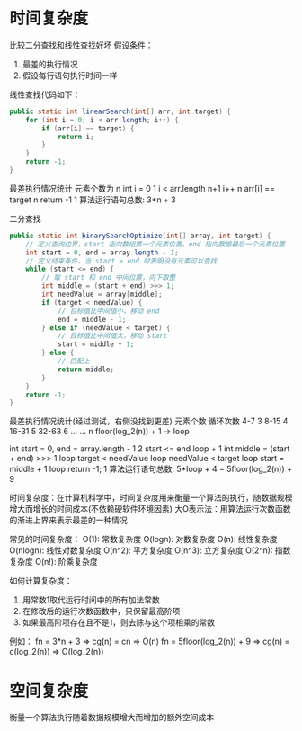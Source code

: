 # 时间复杂度
比较二分查找和线性查找好坏
假设条件：
1. 最差的执行情况
2. 假设每行语句执行时间一样

线性查找代码如下：
```java
public static int linearSearch(int[] arr, int target) {
    for (int i = 0; i < arr.length; i++) {
        if (arr[i] == target) {
            return i;
        }
    }
    return -1;
}
```
最差执行情况统计
元素个数为 n
int i = 0           1
i < arr.length      n+1
i++                 n
arr[i] == target    n
return -1           1
算法运行语句总数: 3*n + 3

二分查找
```java
public static int binarySearchOptimize(int[] array, int target) {
    // 定义查询边界，start 指向数组第一个元素位置，end 指向数据最后一个元素位置
    int start = 0, end = array.length - 1;
    // 定义结束条件，当 start > end 时表明没有元素可以查找
    while (start <= end) {
        // 取 start 和 end 中间位置，向下取整
        int middle = (start + end) >>> 1;
        int needValue = array[middle];
        if (target < needValue) {
            // 目标值比中间值小，移动 end
            end = middle - 1;
        } else if (needValue < target) {
            // 目标值比中间值大，移动 start
            start = middle + 1;
        } else {
            // 匹配上
            return middle;
        }
    }
    return -1;
}
```
最差执行情况统计(经过测试，右侧没找到更差)
元素个数        循环次数
4-7             3
8-15            4
16-31           5
32-63           6
...             ...
n               floor(log_2(n)) + 1 -> loop

int start = 0, end = array.length - 1       2
start <= end                                loop + 1
int middle = (start + end) >>> 1            loop
target < needValue                          loop
needValue < target                          loop
start = middle + 1                          loop
return -1;                                  1
算法运行语句总数: 5*loop + 4 = 5floor(log_2(n)) + 9

时间复杂度：在计算机科学中，时间复杂度用来衡量一个算法的执行，随数据规模增大而增长的时间成本(不依赖硬软件环境因素)
大O表示法：用算法运行次数函数的渐进上界来表示最差的一种情况

常见的时间复杂度：
O(1): 常数复杂度
O(logn): 对数复杂度
O(n): 线性复杂度
O(nlogn): 线性对数复杂度
O(n^2): 平方复杂度
O(n^3): 立方复杂度
O(2^n): 指数复杂度
O(n!): 阶乘复杂度

如何计算复杂度：
1. 用常数1取代运行时间中的所有加法常数
2. 在修改后的运行次数函数中，只保留最高阶项
3. 如果最高阶项存在且不是1，则去除与这个项相乘的常数


例如：
fn = 3*n + 3 => cg(n) = cn => O(n)
fn = 5floor(log_2(n)) + 9 => cg(n) = c(log_2(n)) => O(log_2(n))

# 空间复杂度
衡量一个算法执行随着数据规模增大而增加的额外空间成本